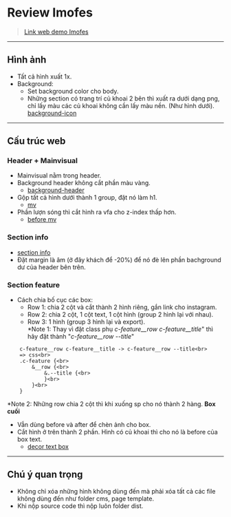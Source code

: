 # **Review Imofes**
> [Link web demo Imofes](http://aglstaff.allgrow-labo.jp/trandiepthanhthanh/test/)
***
## **Hình ảnh**
- Tất cả hình xuất 1x.
- Background: 
    + Set background color cho body.
    + Những section có trang trí củ khoai 2 bên thì xuất ra dưới dạng png, chỉ lấy màu các củ khoai không cần lấy màu nền. (Như hình dưới).<br>
    [background-icon](http://aglstaff.allgrow-labo.jp/trandiepthanhthanh/test/images/index/bg-feature.png)

***
## **Cấu trúc web**
### Header + Mainvisual
- Mainvisual nằm trong header.
- Background header không cắt phần màu vàng.<br>
    - [background-header](http://aglstaff.allgrow-labo.jp/trandiepthanhthanh/test/images/common/mv.png)
- Gộp tất cả hình dưới thành 1 group, đặt nó làm h1.<br>
    - [mv](http://aglstaff.allgrow-labo.jp/trandiepthanhthanh/test/images/index/top.png)
- Phần lượn sóng thì cắt hình ra vfa cho z-index thấp hơn.
    - [before mv](http://aglstaff.allgrow-labo.jp/trandiepthanhthanh/test/images/common/mv_before.png)
### **Section info**
- [section info](https://prnt.sc/osTYIziO-a5C)
- Đặt margin là âm (ở đây khách để -20%) để nó đè lên phần bachground dư của header bên trên.
### **Section feature**
- Cách chia bố cục các box:
    - Row 1: chia 2 cột và cắt thành 2 hình riêng, gắn link cho instagram.
    - Row 2: chia 2 cột, 1 cột text, 1 cột hình (group 2 hình lại với nhau).
    - Row 3: 1 hình (group 3 hình lại và export).<br>
*Note 1: Thay vì đặt class phụ *c-feature__row c-feature__title*" thì hãy đặt thành "*c-feature__row --title*"<br>
```
    c-feature__row c-feature__title -> c-feature__row --title<br>
    => css<br>
    .c-feature {<br>
        &__row {<br>
            &.--title {<br>
            }<br>
        }<br>
    }
 ```
*Note 2: Những row chia 2 cột thì khi xuống sp cho nó thành 2 hàng.
**Box cuối**
- Vẫn dùng before và after để chèn ảnh cho box.
- Cắt hình ở trên thành 2 phần. Hình có củ khoai thì cho nó là before của box text.
    - [decor text box](http://aglstaff.allgrow-labo.jp/trandiepthanhthanh/test/images/index/kanta_title.png)

***
## **Chú ý quan trọng**
- Không chỉ xóa những hình không dùng đến mà phải xóa tất cả các file không dùng đến như folder cms, page template.
- Khi nộp source code thì nộp luôn folder dist.
